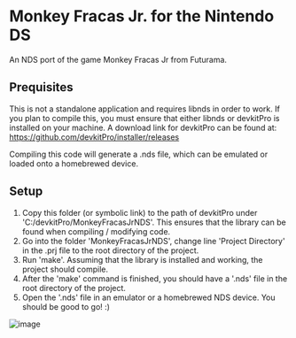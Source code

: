 # Monkey Fracas Jr. for the Nintendo DS
An NDS port of the game Monkey Fracas Jr from Futurama.

## Prequisites
This is not a standalone application and requires libnds in order to work. 
If you plan to compile this, you must ensure that either libnds or devkitPro is installed on your machine. 
A download link for devkitPro can be found at: https://github.com/devkitPro/installer/releases

Compiling this code will generate a .nds file, which can be emulated or loaded onto a homebrewed device.

## Setup
1. Copy this folder (or symbolic link) to the path of devkitPro under 'C:/devkitPro/MonkeyFracasJrNDS'. This ensures that the library can be found when compiling / modifying code.
2. Go into the folder 'MonkeyFracasJrNDS', change line 'Project Directory' in the .prj file to the root directory of the project.
3. Run 'make'. Assuming that the library is installed and working, the project should compile.
4. After the 'make' command is finished, you should have a '.nds' file in the root directory of the project.
5. Open the '.nds' file in an emulator or a homebrewed NDS device. You should be good to go! :)

![image](https://user-images.githubusercontent.com/56643581/224885181-ddd78e14-5701-4ef4-901f-7d8fecf42aaa.png)
